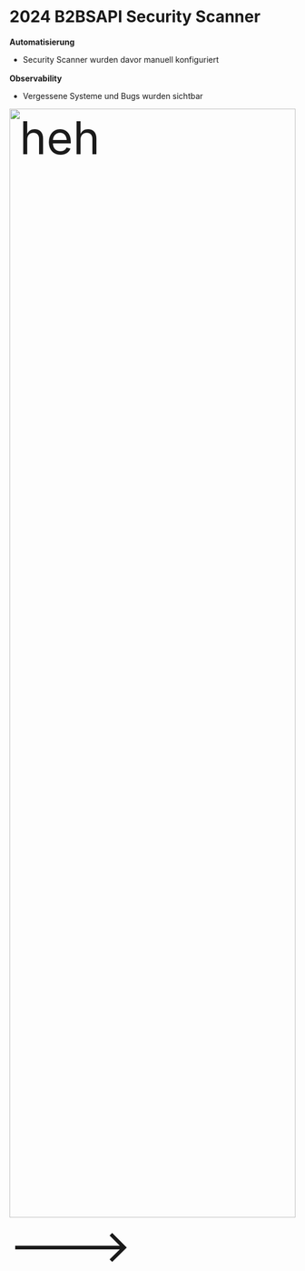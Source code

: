 # 2024 B2BSAPI Security Scanner

<div class="grid grid-rows-[50%_50%] gap-4" style="height: 50%">
  <!-- First Row -->
  <div>
    <div class="grid grid-cols-[50%_50%] gap-4">
      <!-- First col -->
      <div>
        <p><strong>Automatisierung</strong></p>
        <ul>
          <li>Security Scanner wurden davor manuell konfiguriert</li>
        </ul>
      </div>
      <div>
        <p><strong>Observability</strong></p>
        <ul>
          <li>Vergessene Systeme und Bugs wurden sichtbar</li>
        </ul>
      </div>
    </div>
  </div>
  <!-- Second Row -->
  <div>
    <div class="grid grid-cols-[45%_10%_45%] gap-4">
      <!-- First column -->
      <div class="arrow-container">
        <img src="/before-script.png" alt="heh" width="100%" height="100%" class="center">
      </div>
      <!-- Second column -->
      <div class="arrow-container">
        🡒
      </div>
      <!-- Third column -->
      <div class="arrow-container">
        <img src="/after-script.png" alt="heh" width="100%" height="100%" class="center">
      </div>
    </div>
  </div>
</div>

<Footer />

<style>
.center {
  display: block;
  margin-left: auto;
  margin-right: auto;
}
p {
  margin-top: 1rem;
  margin-bottom: 0rem;
}
.arrow-container {
  display: block;
  justify-content: center;
  align-items: center;
  height: 100%;
  font-size: 5rem;
}
</style>
